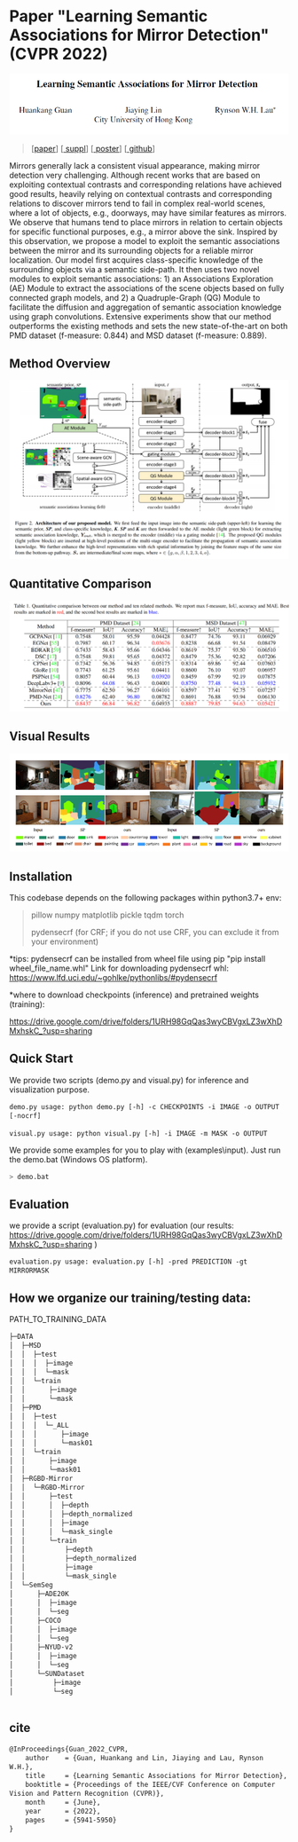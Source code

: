 # Paper "Learning Semantic Associations for Mirror Detection" (CVPR 2022)

![image-20220320010628363](_readme_doc/title.png)

> [<a href="https://1drv.ms/b/s!Ap4-mN9MwOE5gpc-BgEoAJWtZ-Vs8A?e=bvQcbc">paper</a>] [<a href="_readme_doc/CVPR1159_Mirror_detection_supplementary_material_2022.pdf"> suppl</a>] [<a href="_readme_doc/cvpr22_01159_poster.pdf"> poster</a>]  [<a href="https://github.com/guanhuankang/Learning-Semantic-Associations-for-Mirror-Detection"> github</a>]

Mirrors generally lack a consistent visual appearance, making mirror detection very challenging. Although recent
works that are based on exploiting contextual contrasts and corresponding relations have achieved good results, heavily
relying on contextual contrasts and corresponding relations to discover mirrors tend to fail in complex real-world
scenes, where a lot of objects, e.g., doorways, may have similar features as mirrors. We observe that humans tend
to place mirrors in relation to certain objects for specific functional purposes, e.g., a mirror above the sink. Inspired
by this observation, we propose a model to exploit the semantic associations between the mirror and its surrounding
objects for a reliable mirror localization. Our model first acquires class-specific knowledge of the surrounding
objects via a semantic side-path. It then uses two novel modules to exploit semantic associations: 1) an Associations
Exploration (AE) Module to extract the associations of the scene objects based on fully connected graph models,
and 2) a Quadruple-Graph (QG) Module to facilitate the diffusion and aggregation of semantic association knowledge
using graph convolutions. Extensive experiments show that our method outperforms the existing methods and sets
the new state-of-the-art on both PMD dataset (f-measure: 0.844) and MSD dataset (f-measure: 0.889).



## Method Overview

![image-20220521183824498](_readme_doc/image-20220521183824498.png)

## Quantitative Comparison

![image-20220522103830396](_readme_doc/image-20220522103830396.png)



## Visual Results

![image-20220522165823713](_readme_doc/image-20220522165823713.png)



## Installation

This codebase depends on the following packages within python3.7+ env:

> pillow
> numpy
> matplotlib
> pickle
> tqdm
> torch
>
> pydensecrf (for CRF; if you do not use CRF, you can exclude it from your environment)

*tips: 
pydensecrf can be installed from wheel file using pip "pip install wheel_file_name.whl"
Link for downloading pydensecrf whl: https://www.lfd.uci.edu/~gohlke/pythonlibs/#pydensecrf

*where to download checkpoints (inference) and pretrained weights (training):

https://drive.google.com/drive/folders/1URH98GqQas3wyCBVgxLZ3wXhDMxhskC_?usp=sharing



## Quick Start

We provide two scripts (demo.py and visual.py) for inference and visualization purpose. 

```shell
demo.py usage: python demo.py [-h] -c CHECKPOINTS -i IMAGE -o OUTPUT [-nocrf]

visual.py usage: python visual.py [-h] -i IMAGE -m MASK -o OUTPUT
```

We provide some examples for you to play with (examples\input). Just run the demo.bat (Windows OS platform). 

```bash
> demo.bat
```



## Evaluation
we provide a script (evaluation.py) for evaluation (our results: https://drive.google.com/drive/folders/1URH98GqQas3wyCBVgxLZ3wXhDMxhskC_?usp=sharing )

```shell
evaluation.py usage: evaluation.py [-h] -pred PREDICTION -gt MIRRORMASK
```



## How we organize our training/testing data:
PATH_TO_TRAINING_DATA

```shell
├─DATA
│  ├─MSD
│  │  ├─test
│  │  │  ├─image
│  │  │  └─mask
│  │  └─train
│  │      ├─image
│  │      └─mask
│  ├─PMD
│  │  ├─test
│  │  │  └─_ALL
│  │  │      ├─image
│  │  │      └─mask01
│  │  └─train
│  │      ├─image
│  │      └─mask01
│  ├─RGBD-Mirror
│  │  └─RGBD-Mirror
│  │      ├─test
│  │      │  ├─depth
│  │      │  ├─depth_normalized
│  │      │  ├─image
│  │      │  └─mask_single
│  │      └─train
│  │          ├─depth
│  │          ├─depth_normalized
│  │          ├─image
│  │          └─mask_single
│  └─SemSeg
│      ├─ADE20K
│      │  ├─image
│      │  └─seg
│      ├─COCO
│      │  ├─image
│      │  └─seg
│      ├─NYUD-v2
│      │  ├─image
│      │  └─seg
│      └─SUNDataset
│          ├─image
│          └─seg


```



## cite

```raw
@InProceedings{Guan_2022_CVPR,
    author    = {Guan, Huankang and Lin, Jiaying and Lau, Rynson W.H.},
    title     = {Learning Semantic Associations for Mirror Detection},
    booktitle = {Proceedings of the IEEE/CVF Conference on Computer Vision and Pattern Recognition (CVPR)},
    month     = {June},
    year      = {2022},
    pages     = {5941-5950}
}
```

